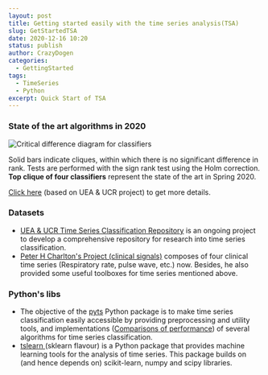 ```yaml
---
layout: post
title: Getting started easily with the time series analysis(TSA)
slug: GetStartedTSA
date: 2020-12-16 10:20
status: publish
author: CrazyDogen
categories: 
  - GettingStarted
tags: 
  - TimeSeries
  - Python
excerpt: Quick Start of TSA
---
```



### State of the art algorithms in 2020
![Critical difference diagram for classifiers](http://www.timeseriesclassification.com/images/megaCD.jpg)

Solid bars indicate cliques, within which there is no significant difference in rank. Tests are performed with the sign rank test using the Holm correction. **Top clique of four classifiers** represent the state of the art in Spring 2020.

[Click here](http://www.timeseriesclassification.com/results.php) (based on UEA & UCR project) to get more details.
### Datasets
 - [UEA & UCR Time Series Classification Repository](http://www.timeseriesclassification.com/dataset.php) is an ongoing project to develop a comprehensive repository for research into time series classification. 
 - [Peter H Charlton's Project (clinical signals)](http://peterhcharlton.github.io) composes of four clinical time series (Respiratory rate, pulse wave, etc.) now. Besides, he also provided some useful toolboxes for time series mentioned above.
### Python's libs
 - The objective of the  [pyts](https://pyts.readthedocs.io/en/stable/introduction.html#id2) Python package is to make time series classification easily accessible by providing preprocessing and utility tools, and implementations ([Comparisons of performance](https://pyts.readthedocs.io/en/stable/reproducibility.html)) of several algorithms for time series classification.
 - [tslearn ](https://tslearn.readthedocs.io/en/stable/user_guide/userguide.html) (sklearn flavour) is a Python package that provides machine learning tools for the analysis of time series. This package builds on (and hence depends on) scikit-learn, numpy and scipy libraries.

